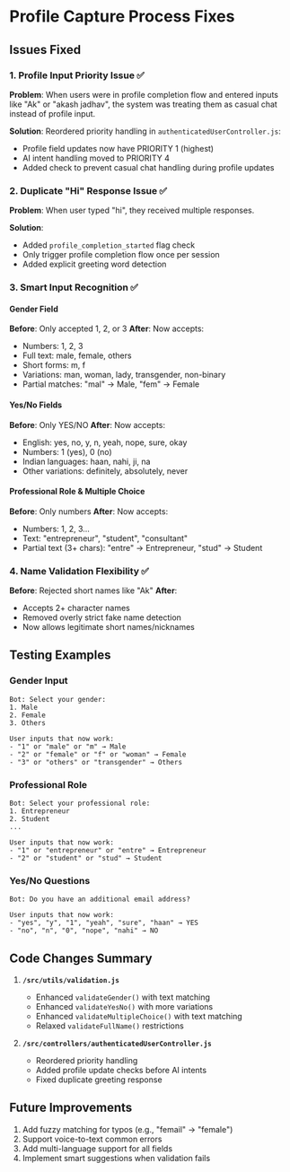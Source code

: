 # Profile Capture Process Fixes

## Issues Fixed

### 1. Profile Input Priority Issue ✅
**Problem**: When users were in profile completion flow and entered inputs like "Ak" or "akash jadhav", the system was treating them as casual chat instead of profile input.

**Solution**: Reordered priority handling in `authenticatedUserController.js`:
- Profile field updates now have PRIORITY 1 (highest)
- AI intent handling moved to PRIORITY 4
- Added check to prevent casual chat handling during profile updates

### 2. Duplicate "Hi" Response Issue ✅
**Problem**: When user typed "hi", they received multiple responses.

**Solution**: 
- Added `profile_completion_started` flag check
- Only trigger profile completion flow once per session
- Added explicit greeting word detection

### 3. Smart Input Recognition ✅

#### Gender Field
**Before**: Only accepted 1, 2, or 3
**After**: Now accepts:
- Numbers: 1, 2, 3
- Full text: male, female, others
- Short forms: m, f
- Variations: man, woman, lady, transgender, non-binary
- Partial matches: "mal" → Male, "fem" → Female

#### Yes/No Fields
**Before**: Only YES/NO
**After**: Now accepts:
- English: yes, no, y, n, yeah, nope, sure, okay
- Numbers: 1 (yes), 0 (no)
- Indian languages: haan, nahi, ji, na
- Other variations: definitely, absolutely, never

#### Professional Role & Multiple Choice
**Before**: Only numbers
**After**: Now accepts:
- Numbers: 1, 2, 3...
- Text: "entrepreneur", "student", "consultant"
- Partial text (3+ chars): "entre" → Entrepreneur, "stud" → Student

### 4. Name Validation Flexibility ✅
**Before**: Rejected short names like "Ak"
**After**: 
- Accepts 2+ character names
- Removed overly strict fake name detection
- Now allows legitimate short names/nicknames

## Testing Examples

### Gender Input
```
Bot: Select your gender:
1. Male
2. Female  
3. Others

User inputs that now work:
- "1" or "male" or "m" → Male
- "2" or "female" or "f" or "woman" → Female
- "3" or "others" or "transgender" → Others
```

### Professional Role
```
Bot: Select your professional role:
1. Entrepreneur
2. Student
...

User inputs that now work:
- "1" or "entrepreneur" or "entre" → Entrepreneur
- "2" or "student" or "stud" → Student
```

### Yes/No Questions
```
Bot: Do you have an additional email address?

User inputs that now work:
- "yes", "y", "1", "yeah", "sure", "haan" → YES
- "no", "n", "0", "nope", "nahi" → NO
```

## Code Changes Summary

1. **`/src/utils/validation.js`**
   - Enhanced `validateGender()` with text matching
   - Enhanced `validateYesNo()` with more variations
   - Enhanced `validateMultipleChoice()` with text matching
   - Relaxed `validateFullName()` restrictions

2. **`/src/controllers/authenticatedUserController.js`**
   - Reordered priority handling
   - Added profile update checks before AI intents
   - Fixed duplicate greeting response

## Future Improvements

1. Add fuzzy matching for typos (e.g., "femail" → "female")
2. Support voice-to-text common errors
3. Add multi-language support for all fields
4. Implement smart suggestions when validation fails